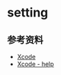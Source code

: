 # setting


## 参考资料
- [Xcode](https://developer.apple.com/xcode/)
- [Xcode - help](https://help.apple.com/xcode/mac/current/)